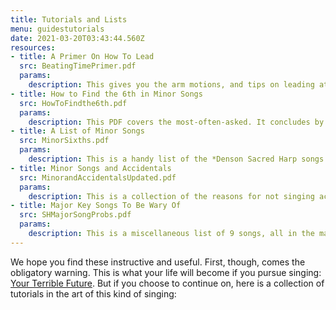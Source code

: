 ```yaml
---
title: Tutorials and Lists
menu: guidestutorials
date: 2021-03-20T03:43:44.560Z
resources:
- title: A Primer On How To Lead
  src: BeatingTimePrimer.pdf
  params:
    description: This gives you the arm motions, and tips on leading at all-day singings. There is a little bit of overlap with the Singing School Workbook.
- title: How to Find the 6th in Minor Songs
  src: HowToFindthe6th.pdf
  params:
    description: This PDF covers the most-often-asked. It concludes by directing the curious to the national sacred harp website. We humbly feel that our website is the first to consult, followed by the national one...
- title: A List of Minor Songs
  src: MinorSixths.pdf
  params:
    description: This is a handy list of the *Denson Sacred Harp songs that are minor and include the sixth note of the minor scale somewhere in the parts. It identifies which staff position the note is on and in which part it appears.
- title: Minor Songs and Accidentals
  src: MinorandAccidentalsUpdated.pdf
  params:
    description: This is a collection of the reasons for not singing accidentals that are printed in the music and why we sing minor songs with a raised 6th. This topic is included in the Singing School Workbook, but not as thoroughly as here. PDF. *Cooper Sacred Harp minor songs are sung the same way, they're just not in this list.
- title: Major Key Songs To Be Wary Of
  src: SHMajorSongProbs.pdf
  params:
    description: This is a miscellaneous list of 9 songs, all in the major, with one or another thing to be alert about. The problem is stated, and one solution is offered. If the explanation for each is too brief, write us...
---
```


We hope you find these instructive and useful. First, though, comes the obligatory warning. This is what your life will become if you pursue singing: [Your Terrible Future](/guides/less-serious/natural-history/).  But if you choose to continue on, here is a collection of tutorials in the art of this kind of singing: